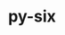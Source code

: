 ---
title: "py-six"
layout: cache
categories: [package, develop-2023-06-25]
meta: {"versions": ["1.16.0"], "compilers": ["gcc@=11.1.0", "gcc@=11.3.0", "gcc@=7.5.0", "oneapi@=2023.1.0"], "oss": ["ubuntu18.04", "ubuntu20.04", "ubuntu22.04"], "platforms": ["linux"], "targets": ["ppc64le", "x86_64", "x86_64_v3"], "stacks": ["data-vis-sdk", "e4s", "e4s-oneapi", "e4s-power", "ml-linux-x86_64-cpu", "ml-linux-x86_64-cuda", "ml-linux-x86_64-rocm", "radiuss", "root"], "num_specs": 13, "num_specs_by_stack": {"ml-linux-x86_64-cuda": 1, "ml-linux-x86_64-cpu": 1, "root": 13, "ml-linux-x86_64-rocm": 1, "e4s": 3, "e4s-power": 3, "data-vis-sdk": 2, "radiuss": 3, "e4s-oneapi": 1}}
spec_details: [{"hash": "dbblji4vsunbjttcw2p2uw65tnha6mjb", "compiler": "gcc@=11.3.0", "versions": ["1.16.0"], "os": "ubuntu22.04", "platform": "linux", "target": "x86_64_v3", "variants": ["build_system=python_pip"], "stacks": ["ml-linux-x86_64-cuda", "ml-linux-x86_64-cpu", "root", "ml-linux-x86_64-rocm"], "size": "-", "tarball": "https://binaries.spack.io/releases/develop-2023-06-25/build_cache/linux-ubuntu22.04-x86_64_v3/gcc-11.3.0/py-six-1.16.0/linux-ubuntu22.04-x86_64_v3-gcc-11.3.0-py-six-1.16.0-dbblji4vsunbjttcw2p2uw65tnha6mjb.spack"}, {"hash": "wgs3ymw2emrztbyv4pqmf4fjjchwovnr", "compiler": "gcc@=11.1.0", "versions": ["1.16.0"], "os": "ubuntu20.04", "platform": "linux", "target": "x86_64_v3", "variants": ["build_system=python_pip"], "stacks": ["e4s", "root"], "size": "-", "tarball": "https://binaries.spack.io/releases/develop-2023-06-25/build_cache/linux-ubuntu20.04-x86_64_v3/gcc-11.1.0/py-six-1.16.0/linux-ubuntu20.04-x86_64_v3-gcc-11.1.0-py-six-1.16.0-wgs3ymw2emrztbyv4pqmf4fjjchwovnr.spack"}, {"hash": "ncjn3jid3mrs7vudtbuwgu6bmq4z4uwd", "compiler": "gcc@=11.1.0", "versions": ["1.16.0"], "os": "ubuntu20.04", "platform": "linux", "target": "x86_64_v3", "variants": ["build_system=python_pip"], "stacks": ["e4s", "root"], "size": "-", "tarball": "https://binaries.spack.io/releases/develop-2023-06-25/build_cache/linux-ubuntu20.04-x86_64_v3/gcc-11.1.0/py-six-1.16.0/linux-ubuntu20.04-x86_64_v3-gcc-11.1.0-py-six-1.16.0-ncjn3jid3mrs7vudtbuwgu6bmq4z4uwd.spack"}, {"hash": "kspidpyuratspodcbpddkrb3x4cuyxmb", "compiler": "gcc@=11.1.0", "versions": ["1.16.0"], "os": "ubuntu20.04", "platform": "linux", "target": "x86_64_v3", "variants": ["build_system=python_pip"], "stacks": ["e4s", "root"], "size": "-", "tarball": "https://binaries.spack.io/releases/develop-2023-06-25/build_cache/linux-ubuntu20.04-x86_64_v3/gcc-11.1.0/py-six-1.16.0/linux-ubuntu20.04-x86_64_v3-gcc-11.1.0-py-six-1.16.0-kspidpyuratspodcbpddkrb3x4cuyxmb.spack"}, {"hash": "qwordizrj4jx6v7odh7fwbinfhxuwa47", "compiler": "gcc@=11.1.0", "versions": ["1.16.0"], "os": "ubuntu20.04", "platform": "linux", "target": "ppc64le", "variants": ["build_system=python_pip"], "stacks": ["e4s-power", "root"], "size": "-", "tarball": "https://binaries.spack.io/releases/develop-2023-06-25/build_cache/linux-ubuntu20.04-ppc64le/gcc-11.1.0/py-six-1.16.0/linux-ubuntu20.04-ppc64le-gcc-11.1.0-py-six-1.16.0-qwordizrj4jx6v7odh7fwbinfhxuwa47.spack"}, {"hash": "p5xos7qo42a5uv6wa765sugoo2dxaucy", "compiler": "gcc@=11.1.0", "versions": ["1.16.0"], "os": "ubuntu20.04", "platform": "linux", "target": "ppc64le", "variants": ["build_system=python_pip"], "stacks": ["e4s-power", "root"], "size": "-", "tarball": "https://binaries.spack.io/releases/develop-2023-06-25/build_cache/linux-ubuntu20.04-ppc64le/gcc-11.1.0/py-six-1.16.0/linux-ubuntu20.04-ppc64le-gcc-11.1.0-py-six-1.16.0-p5xos7qo42a5uv6wa765sugoo2dxaucy.spack"}, {"hash": "vbiceip5q5yn43rb6uv6mdojppn2m6hu", "compiler": "gcc@=11.1.0", "versions": ["1.16.0"], "os": "ubuntu20.04", "platform": "linux", "target": "x86_64_v3", "variants": ["build_system=python_pip"], "stacks": ["data-vis-sdk", "root"], "size": "-", "tarball": "https://binaries.spack.io/releases/develop-2023-06-25/build_cache/linux-ubuntu20.04-x86_64_v3/gcc-11.1.0/py-six-1.16.0/linux-ubuntu20.04-x86_64_v3-gcc-11.1.0-py-six-1.16.0-vbiceip5q5yn43rb6uv6mdojppn2m6hu.spack"}, {"hash": "be4g35jpbrrbv5u4wm2oangvdjx6ryfz", "compiler": "gcc@=11.1.0", "versions": ["1.16.0"], "os": "ubuntu20.04", "platform": "linux", "target": "ppc64le", "variants": ["build_system=python_pip"], "stacks": ["e4s-power", "root"], "size": "-", "tarball": "https://binaries.spack.io/releases/develop-2023-06-25/build_cache/linux-ubuntu20.04-ppc64le/gcc-11.1.0/py-six-1.16.0/linux-ubuntu20.04-ppc64le-gcc-11.1.0-py-six-1.16.0-be4g35jpbrrbv5u4wm2oangvdjx6ryfz.spack"}, {"hash": "etevlt5vr2xxxuydebzxrernav6b74wy", "compiler": "gcc@=7.5.0", "versions": ["1.16.0"], "os": "ubuntu18.04", "platform": "linux", "target": "x86_64_v3", "variants": ["build_system=python_pip"], "stacks": ["root", "radiuss"], "size": "-", "tarball": "https://binaries.spack.io/releases/develop-2023-06-25/build_cache/linux-ubuntu18.04-x86_64_v3/gcc-7.5.0/py-six-1.16.0/linux-ubuntu18.04-x86_64_v3-gcc-7.5.0-py-six-1.16.0-etevlt5vr2xxxuydebzxrernav6b74wy.spack"}, {"hash": "4vv5xauvy7jokiy7piw6diywe6kgnfit", "compiler": "gcc@=11.1.0", "versions": ["1.16.0"], "os": "ubuntu20.04", "platform": "linux", "target": "x86_64_v3", "variants": ["build_system=python_pip"], "stacks": ["data-vis-sdk", "root"], "size": "-", "tarball": "https://binaries.spack.io/releases/develop-2023-06-25/build_cache/linux-ubuntu20.04-x86_64_v3/gcc-11.1.0/py-six-1.16.0/linux-ubuntu20.04-x86_64_v3-gcc-11.1.0-py-six-1.16.0-4vv5xauvy7jokiy7piw6diywe6kgnfit.spack"}, {"hash": "vht2ypvebw4r3uof4upti766fklg43fq", "compiler": "gcc@=7.5.0", "versions": ["1.16.0"], "os": "ubuntu18.04", "platform": "linux", "target": "x86_64_v3", "variants": ["build_system=python_pip"], "stacks": ["root", "radiuss"], "size": "-", "tarball": "https://binaries.spack.io/releases/develop-2023-06-25/build_cache/linux-ubuntu18.04-x86_64_v3/gcc-7.5.0/py-six-1.16.0/linux-ubuntu18.04-x86_64_v3-gcc-7.5.0-py-six-1.16.0-vht2ypvebw4r3uof4upti766fklg43fq.spack"}, {"hash": "5uu4wcpfdgtz4vu5bym2lqztjqn4hcbx", "compiler": "oneapi@=2023.1.0", "versions": ["1.16.0"], "os": "ubuntu20.04", "platform": "linux", "target": "x86_64", "variants": ["build_system=python_pip"], "stacks": ["e4s-oneapi", "root"], "size": "-", "tarball": "https://binaries.spack.io/releases/develop-2023-06-25/build_cache/linux-ubuntu20.04-x86_64/oneapi-2023.1.0/py-six-1.16.0/linux-ubuntu20.04-x86_64-oneapi-2023.1.0-py-six-1.16.0-5uu4wcpfdgtz4vu5bym2lqztjqn4hcbx.spack"}, {"hash": "mszyrljjgrbu3lznuwwn7p3gnit37y2f", "compiler": "gcc@=7.5.0", "versions": ["1.16.0"], "os": "ubuntu18.04", "platform": "linux", "target": "x86_64_v3", "variants": ["build_system=python_pip"], "stacks": ["root", "radiuss"], "size": "-", "tarball": "https://binaries.spack.io/releases/develop-2023-06-25/build_cache/linux-ubuntu18.04-x86_64_v3/gcc-7.5.0/py-six-1.16.0/linux-ubuntu18.04-x86_64_v3-gcc-7.5.0-py-six-1.16.0-mszyrljjgrbu3lznuwwn7p3gnit37y2f.spack"}]
---